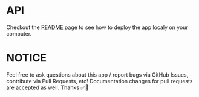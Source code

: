 # API
Checkout the [README page](https://github.com/Freedisch/api-boilerplateV1/blob/main/README.md) to see how to deploy the app localy on your computer.

# NOTICE

Feel free to ask questions about this app / report bugs via GitHub Issues, contribute via Pull Requests, etc! Documentation changes for pull requests are accepted as well.
Thanks ✅🧘
